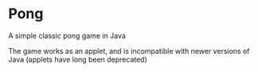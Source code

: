 # Pong
A simple classic pong game in Java

The game works as an applet, and is incompatible with newer versions of Java (applets have long been deprecated)
